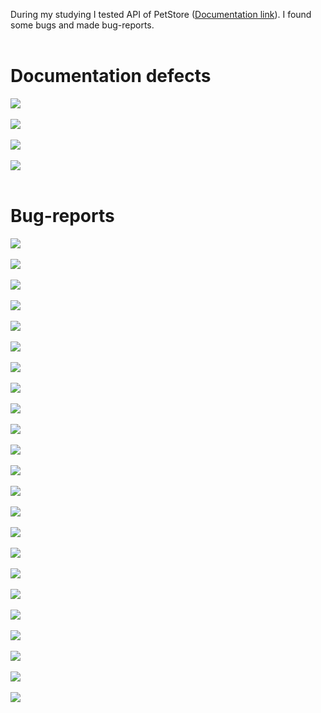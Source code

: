During my studying I tested API of PetStore ([Documentation link](https://petstore.swagger.io)). I found some bugs and made bug-reports. 
<br>
<br>

# Documentation defects
<div><img src="Documentation defects/TPBKS-12.png"/></div><br>
<div><img src="Documentation defects/TPBKS-19.png"/></div><br>
<div><img src="Documentation defects/TPBKS-28.png"/></div><br>
<div><img src="Documentation defects/TPBKS-29.png"/></div><br>


# Bug-reports
<div><img src="Bug-reports/TPBKS-1.png"/></div><br>
<div><img src="Bug-reports/TPBKS-2.png"/></div><br>
<div><img src="Bug-reports/TPBKS-3.png"/></div><br>
<div><img src="Bug-reports/TPBKS-4.png"/></div><br>
<div><img src="Bug-reports/TPBKS-5.png"/></div><br>
<div><img src="Bug-reports/TPBKS-6.png"/></div><br>
<div><img src="Bug-reports/TPBKS-7.png"/></div><br>
<div><img src="Bug-reports/TPBKS-8.png"/></div><br>
<div><img src="Bug-reports/TPBKS-9.png"/></div><br>
<div><img src="Bug-reports/TPBKS-10.png"/></div><br>
<div><img src="Bug-reports/TPBKS-11.png"/></div><br>
<div><img src="Bug-reports/TPBKS-13.png"/></div><br>
<div><img src="Bug-reports/TPBKS-14.png"/></div><br>
<div><img src="Bug-reports/TPBKS-15.png"/></div><br>
<div><img src="Bug-reports/TPBKS-16.png"/></div><br>
<div><img src="Bug-reports/TPBKS-17.png"/></div><br>
<div><img src="Bug-reports/TPBKS-18.png"/></div><br>
<div><img src="Bug-reports/TPBKS-20.png"/></div><br>
<div><img src="Bug-reports/TPBKS-21.png"/></div><br>
<div><img src="Bug-reports/TPBKS-23.png"/></div><br>
<div><img src="Bug-reports/TPBKS-24.png"/></div><br>
<div><img src="Bug-reports/TPBKS-25.png"/></div><br>
<div><img src="Bug-reports/TPBKS-26.png"/></div><br>
